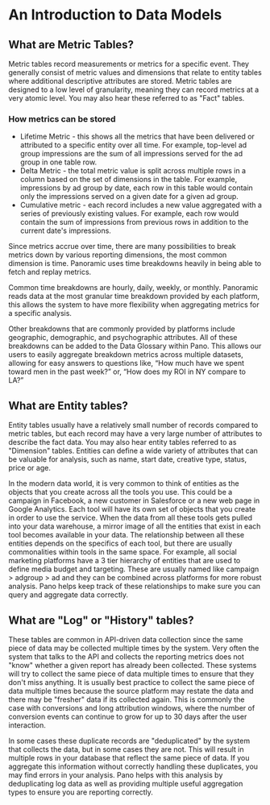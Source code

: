# An Introduction to Data Models

## What are Metric Tables?

Metric tables record measurements or metrics for a specific event. They generally consist of metric values and dimensions that relate to entity tables where additional descriptive attributes are stored. Metric tables are designed to a low level of granularity, meaning they can record metrics at a very atomic level. You may also hear these referred to as "Fact" tables.

### How metrics can be stored

* Lifetime Metric - this shows all the metrics that have been delivered or attributed to a specific entity over all time. For example, top-level ad group impressions are the sum of all impressions served for the ad group in one table row.
* Delta Metric - the total metric value is split across multiple rows in a column based on the set of dimensions in the table. For example, impressions by ad group by date, each row in this table would contain only the impressions served on a given date for a given ad group.
* Cumulative metric - each record includes a new value aggregated with a series of previously existing values. For example, each row would contain the sum of impressions from previous rows in addition to the current date's impressions.

Since metrics accrue over time, there are many possibilities to break metrics down by various reporting dimensions, the most common dimension is time. Panoramic uses time breakdowns heavily in being able to fetch and replay metrics.

Common time breakdowns are hourly, daily, weekly, or monthly. Panoramic reads data at the most granular time breakdown provided by each platform, this allows the system to have more flexibility when aggregating metrics for a specific analysis.

Other breakdowns that are commonly provided by platforms include geographic, demographic, and psychographic attributes. All of these breakdowns can be added to the Data Glossary within Pano. This allows our users to easily aggregate breakdown metrics across multiple datasets, allowing for easy answers to questions like, “How much have we spent toward men in the past week?” or, “How does my ROI in NY compare to LA?”

## What are Entity tables?

Entity tables usually have a relatively small number of records compared to metric tables, but each record may have a very large number of attributes to describe the fact data. You may also hear entity tables referred to as "Dimension" tables. Entities can define a wide variety of attributes that can be valuable for analysis, such as name, start date, creative type, status, price or age.

In the modern data world, it is very common to think of entities as the objects that you create across all the tools you use. This could be a campaign in Facebook, a new customer in Salesforce or a new web page in Google Analytics. Each tool will have its own set of objects that you create in order to use the service. When the data from all these tools gets pulled into your data warehouse, a mirror image of all the entities that exist in each tool becomes available in your data. The relationship between all these entities depends on the specifics of each tool, but there are usually commonalities within tools in the same space. For example, all social marketing platforms have a 3 tier hierarchy of entities that are used to define media budget and targeting. These are usually named like campaign &gt; adgroup &gt; ad and they can be combined across platforms for more robust analysis. Pano helps keep track of these relationships to make sure you can query and aggregate data correctly.

## What are "Log" or "History" tables?

These tables are common in API-driven data collection since the same piece of data may be collected multiple times by the system. Very often the system that talks to the API and collects the reporting metrics does not "know" whether a given report has already been collected. These systems will try to collect the same piece of data multiple times to ensure that they don't miss anything. It is usually best practice to collect the same piece of data multiple times because the source platform may restate the data and there may be "fresher" data if its collected again. This is commonly the case with conversions and long attribution windows, where the number of conversion events can continue to grow for up to 30 days after the user interaction.

In some cases these duplicate records are "deduplicated" by the system that collects the data, but in some cases they are not. This will result in multiple rows in your database that reflect the same piece of data. If you aggregate this information without correctly handling these duplicates, you may find errors in your analysis. Pano helps with this analysis by deduplicating log data as well as providing multiple useful aggregation types to ensure you are reporting correctly.

